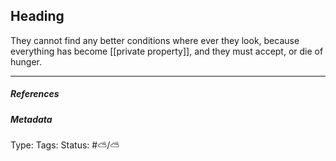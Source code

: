 ## Heading # 

They cannot find any better conditions where ever they look, because everything has become [[private property]], and they must accept, or die of hunger.

___

##### References



##### Metadata

Type: 
Tags:
Status: #⛅️/⛅️